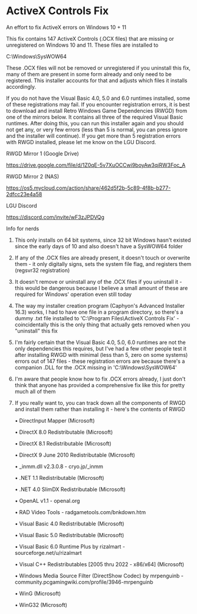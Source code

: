 # ActiveX Controls Fix
An effort to fix ActiveX errors on Windows 10 + 11

This fix contains 147 ActiveX Controls (.OCX files) that are missing or unregistered on Windows 10 and 11. These files are installed to 

C:\Windows\SysWOW64

These .OCX files will not be removed or unregistered if you uninstall this fix, many of them are present in some form already and only need to be registered. This installer accounts for that and adjusts which files it installs accordingly.

If you do not have the Visual Basic 4.0, 5.0 and 6.0 runtimes installed, some of these registrations may fail. If you encounter registration errors, it is best to download and install Retro Windows Game Dependencies (RWGD) from one of the mirrors below. It contains all three of the required Visual Basic runtimes. After doing this, you can run this installer again and you should not get any, or very few errors (less than 5 is normal, you can press ignore and the installer will continue). If you get more than 5 registration errors with RWGD installed, please let me know on the LGU Discord.

RWGD Mirror 1 (Google Drive)

https://drive.google.com/file/d/1Z0qE-5v7XuOCCwi9boyAw3qiRW3Foc_A

RWGD Mirror 2 (NAS)

https://os5.mycloud.com/action/share/462d5f2b-5c89-4f8b-b277-2dfcc23e4a58

LGU Discord

https://discord.com/invite/wF3zJPDVQg





Info for nerds


1. This only installs on 64 bit systems, since 32 bit Windows hasn't existed since the early days of 10 and also doesn't have a SysWOW64 folder
2. If any of the .OCX files are already present, it doesn't touch or overwrite them - it only digitally signs, sets the system file flag, and registers them (regsvr32 registration)
3. It doesn't remove or uninstall any of the .OCX files if you uninstall it - this would be dangerous because I believe a small amount of these are required for Windows' operation even still today
4. The way my installer creation program (Caphyon's Advanced Installer 16.3) works, I had to have one file in a program directory, so there's a dummy .txt file installed to 'C:\Program Files\ActiveX Controls Fix' - coincidentally this is the only thing that actually gets removed when you "uninstall" this fix
5. I'm fairly certain that the Visual Basic 4.0, 5.0, 6.0 runtimes are not the only dependencies this requires, but I've had a few other people test it after installing RWGD with minimal (less than 5, zero on some systems) errors out of 147 files - these registration errors are because there's a companion .DLL for the .OCX missing in 'C:\Windows\SysWOW64'
6. I'm aware that people know how to fix .OCX errors already, I just don't think that anyone has provided a comprehensive fix like this for pretty much all of them
7. If you really want to, you can track down all the components of RWGD and install them rather than installing it - here's the contents of RWGD

   • DirectInput Mapper (Microsoft)

   • DirectX 8.0 Redistributable (Microsoft)

   • DirectX 8.1 Redistributable (Microsoft)

   • DirectX 9 June 2010 Redistributable (Microsoft)

   • _inmm.dll v2.3.0.8 - cryo.jp/_inmm

   • .NET 1.1 Redistributable (Microsoft)

   • .NET 4.0 SlimDX Redistributable (Microsoft)

   • OpenAL v1.1 - openal.org

   • RAD Video Tools - radgametools.com/bnkdown.htm

   • Visual Basic 4.0 Redistributable (Microsoft)

   • Visual Basic 5.0 Redistributable (Microsoft)

   • Visual Basic 6.0 Runtime Plus by rizalmart - sourceforge.net/u/rizalmart

   • Visual C++ Redistributables [2005 thru 2022 - x86/x64] (Microsoft)

   • Windows Media Source Filter (DirectShow Codec) by mrpenguinb - community.pcgamingwiki.com/profile/3946-mrpenguinb

   • WinG (Microsoft)

   • WinG32 (Microsoft)
